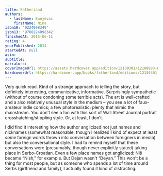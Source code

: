 ```yaml
---
title: Fatherland
authors:
  - lastName: Bunjevac
    firstName: Nina
isbn10: '0224098349'
isbn13: '9780224098342'
finishedAt: 2015-06-11
rating: 4
yearPublished: 2014
startedAt: null
asin:
subtitle:
narrators:
coverImageUrl: https://assets.hardcover.app/edition/12139301/12188983-L.jpg
hardcoverUrl: https://hardcover.app/books/fatherland/editions/12139301
---
```


Very quick read. Kind of a strange approach to telling the story, but definitely interesting, communicative, informative. Surprisingly sympathetic (without of course condoning some terrible acts). The art is well-crafted and a also relatively unusual style in the medium – you see a lot of faux-amateur indie comics; a few photorealistic; plenty that mimic the mainstream. You don't see a ton with this sort of Wall Street Journal portrait crosshatching/stippling style. Or, at least, I don't.

I did find it interesting how the author anglicized not just names and nicknames (somewhat reasonable, though I realized I kind of expect at least _some_ foreign words thrown into conversation between foreigners in media) but also the conversational style. I had to remind myself that these conversations were (presumably, though never explicitly stated) taking place in Serbo-Croatian. Even a few place names got anglicized: Niš became “Nish,” for example. But Dejan wasn't “Deyan.” This won't be a thing for most people, but as someone who spends a lot of time around Serbs (girlfriend and family), I actually found it kind of distracting.
